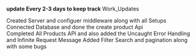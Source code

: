 **update Every 2-3 days to keep track**
Work_Updates      


Created Server and configuer middleware along with all Setups                                           
Connected Database and done the create product Api                                                      
Completed All Products API and also added the Uncaught Error Handling and Infinite Request Message
Added Filter Search and pagination along with some bugs
